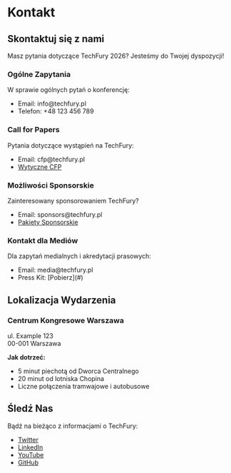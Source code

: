 <!--
.. title: Kontakt
.. slug: contact
.. date: 2025-10-02 12:00:00 UTC
.. tags: 
.. category: 
.. link: 
.. description: Information for TechFury conference sponsors
.. type: text
-->

# Kontakt

## Skontaktuj się z nami

Masz pytania dotyczące TechFury 2026? Jesteśmy do Twojej dyspozycji!

<div class="row">
    <div class="col-md-6 mb-4">
        <div class="card h-100">
            <div class="card-header">
                <h3>Ogólne Zapytania</h3>
            </div>
            <div class="card-body">
                <p>W sprawie ogólnych pytań o konferencję:</p>
                <ul>
                    <li>Email: info@techfury.pl</li>
                    <li>Telefon: +48 123 456 789</li>
                </ul>
            </div>
        </div>
    </div>
    <div class="col-md-6 mb-4">
        <div class="card h-100">
            <div class="card-header">
                <h3>Call for Papers</h3>
            </div>
            <div class="card-body">
                <p>Pytania dotyczące wystąpień na TechFury:</p>
                <ul>
                    <li>Email: cfp@techfury.pl</li>
                    <li><a href="/pl/cfp/">Wytyczne CFP</a></li>
                </ul>
            </div>
        </div>
    </div>
</div>

<div class="row">
    <div class="col-md-6 mb-4">
        <div class="card h-100">
            <div class="card-header">
                <h3>Możliwości Sponsorskie</h3>
            </div>
            <div class="card-body">
                <p>Zainteresowany sponsorowaniem TechFury?</p>
                <ul>
                    <li>Email: sponsors@techfury.pl</li>
                    <li><a href="/pl/sponsorzy/">Pakiety Sponsorskie</a></li>
                </ul>
            </div>
        </div>
    </div>
    <div class="col-md-6 mb-4">
        <div class="card h-100">
            <div class="card-header">
                <h3>Kontakt dla Mediów</h3>
            </div>
            <div class="card-body">
                <p>Dla zapytań medialnych i akredytacji prasowych:</p>
                <ul>
                    <li>Email: media@techfury.pl</li>
                    <li>Press Kit: [Pobierz](#)</li>
                </ul>
            </div>
        </div>
    </div>
</div>

## Lokalizacja Wydarzenia

<div class="card mb-4">
    <div class="card-body">
        <h3>Centrum Kongresowe Warszawa</h3>
        <p>ul. Example 123<br>00-001 Warszawa</p>
        <p><strong>Jak dotrzeć:</strong></p>
        <ul>
            <li>5 minut piechotą od Dworca Centralnego</li>
            <li>20 minut od lotniska Chopina</li>
            <li>Liczne połączenia tramwajowe i autobusowe</li>
        </ul>
    </div>
</div>

## Śledź Nas

<div class="card mb-4">
    <div class="card-body">
        <p>Bądź na bieżąco z informacjami o TechFury:</p>
        <ul>
            <li><a href="#">Twitter</a></li>
            <li><a href="#">LinkedIn</a></li>
            <li><a href="#">YouTube</a></li>
            <li><a href="#">GitHub</a></li>
        </ul>
    </div>
</div>